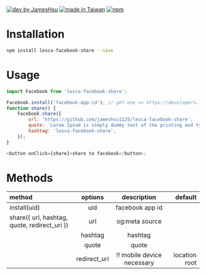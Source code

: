 [![dev by JamesHsu](https://img.shields.io/badge/Dev%20by-Jameshsu1125-green)](https://github.com/jameshsu1125/) [![made in Taiwan](https://img.shields.io/badge/Made%20in-Taiwan-orange)](https://github.com/jameshsu1125/) [![npm](https://img.shields.io/badge/npm-Jameshsu1125-red)](https://www.npmjs.com/~jameshsu1125)

# Installation

```sh
npm install lesca-facebook-share --save
```

# Usage

```javascript
import Facebook from 'lesca-facebook-share';

Facebook.install('facebook-app-id'); // get one => https://developers.facebook.com/apps/
function share() {
	Facebook.share({
		url: 'https://github.com/jameshsu1125/lesca-facebook-share',
		quote: `Lorem Ipsum is simply dummy text of the printing and typesetting industry. Lorem Ipsum has been the industry's standard dummy text ever since the 1500s, when an unknown printer took a galley of type and scrambled it to make a type specimen book. It has survived not only five centuries, but also the leap into electronic typesetting, remaining essentially unchanged. It was popularised in the 1960s with the release of Letraset sheets containing Lorem Ipsum passages, and more recently with desktop publishing software like Aldus PageMaker including versions of Lorem Ipsum.`,
		hashtag: 'lesca-facebook-share',
	});
}

<button onClick={share}>share to facebook</button>;
```

# Methods

| method                                       |   options    |        description         |       default |
| :------------------------------------------- | :----------: | :------------------------: | ------------: |
| install(uid)                                 |     uid      |      facebook app id       |               |
| share({ url, hashtag, quote, redirect_uri }) |     url      |       og:meta source       |               |
|                                              |   hashtag    |          hashtag           |               |
|                                              |    quote     |           quote            |               |
|                                              | redirect_uri | !! mobile device necessary | location root |
